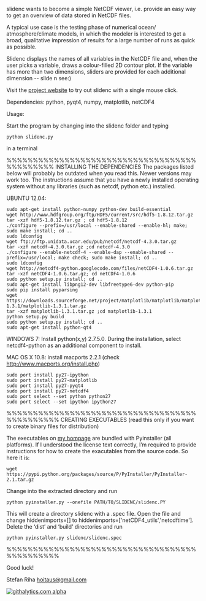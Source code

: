 slidenc wants to become a simple NetCDF viewer, i.e. provide an easy way to 
get an overview of data stored in NetCDF files. 

A typical use case is the testing phase of numerical ocean/
atmosphere/climate models, in which the modeler is interested to get a
broad, qualitative impression of results for a large number of runs
as quick as possible.

Slidenc displays the names of all variables in the NetCDF file and, 
when the user picks a variable, draws a colour-filled 2D contour plot. 
If the variable has more than two dimensions, sliders are provided for 
each additional dimension -- slide n see:)

Visit the [project website](http://www.hoitaus.com/drupal/?q=modelling_tools) to try out slidenc with a single mouse click.

Dependencies: python, pyqt4, numpy, matplotlib, netCDF4

Usage: 

Start the program by changing into the slidenc folder and typing

	python slidenc.py
	
in a terminal

%%%%%%%%%%%%%%%%%%%%%%%%%%%%%%%%%%%%%%%%%%%%%
INSTALLING THE DEPENDENCIES
The packages listed below will probably be outdated when you read this. Newer versions may work too. The instructions assume that you have a newly installed operating system without any libraries (such as netcdf, python etc.) installed.

UBUNTU 12.04:

	sudo apt-get install python-numpy python-dev build-essential
	wget http://www.hdfgroup.org/ftp/HDF5/current/src/hdf5-1.8.12.tar.gz
	tar -xzf hdf5-1.8.12.tar.gz ; cd hdf5-1.8.12
	./configure --prefix=/usr/local --enable-shared --enable-hl; make; sudo make install; cd ..
	sudo ldconfig
	wget ftp://ftp.unidata.ucar.edu/pub/netcdf/netcdf-4.3.0.tar.gz
	tar -xzf netcdf-4.3.0.tar.gz ;cd netcdf-4.3.0
	./configure --enable-netcdf-4 --enable-dap --enable-shared --prefix=/usr/local; make check; sudo make install; cd ..
	sudo ldconfig
	wget http://netcdf4-python.googlecode.com/files/netCDF4-1.0.6.tar.gz
	tar -xzf netCDF4-1.0.6.tar.gz; cd netCDF4-1.0.6
	sudo python setup.py install; cd ..
	sudo apt-get install libpng12-dev libfreetype6-dev python-pip
	sudo pip install pyparsing
	wget https://downloads.sourceforge.net/project/matplotlib/matplotlib/matplotlib-1.3.1/matplotlib-1.3.1.tar.gz
	tar -xzf matplotlib-1.3.1.tar.gz ;cd matplotlib-1.3.1
	python setup.py build
	sudo python setup.py install; cd ..
	sudo apt-get install python-qt4

WINDOWS 7:
Install python(x,y) 2.7.5.0. During the installation, select netcdf4-python as an additional component to install.

MAC OS X 10.8:
install macports 2.2.1 (check http://www.macports.org/install.php)

	sudo port install py27-ipython
	sudo port install py27-matplotlib
	sudo port install py27-pyqt4
	sudo port install py27-netcdf4
	sudo port select --set python python27
	sudo port select --set ipython ipython27

%%%%%%%%%%%%%%%%%%%%%%%%%%%%%%%%%%%%%%%%%%%%%%
CREATING EXECUTABLES (read this only if you want to create binary files for distribution)

The executables on [my hompage](http://www.hoitaus.com/drupal/?q=modelling_tools) are bundled with Pyinstaller (all platforms). 
If I understood the license text correctly, I’m required to provide instructions for how to create the exacutables from the source code. 
So here it is:

	wget https://pypi.python.org/packages/source/P/PyInstaller/PyInstaller-2.1.tar.gz
	
Change into the extracted directory and run

	python pyinstaller.py --onefile PATH/TO/SLIDENC/slidenc.PY
	
This will create a directory slidenc with a .spec file. Open the file and change hiddenimports=[] to hiddenimports=['netCDF4_utils','netcdftime']. Delete the ‘dist’ and ‘build’ directories and run

	python pyinstaller.py slidenc/slidenc.spec

%%%%%%%%%%%%%%%%%%%%%%%%%%%%%%%%%%%%%%%%%%%%%%

Good luck!

Stefan Riha  hoitaus@gmail.com



[![githalytics.com alpha](https://cruel-carlota.pagodabox.com/f60ca5536d195730c668b881179841b4 "githalytics.com")](http://githalytics.com/poidl/slidenc)




